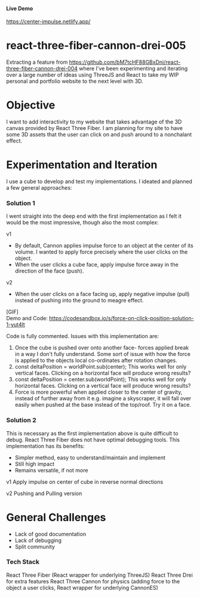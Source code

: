 #### Live Demo
https://center-impulse.netlify.app/

# react-three-fiber-cannon-drei-005
Extracting a feature from https://github.com/bM7tcHF88GBxDni/react-three-fiber-cannon-drei-004 where I've been experimenting and iterating over a large number of ideas using ThreeJS and React to take my WIP personal and portfolio website to the next level with 3D.

# Objective
I want to add interactivity to my website that takes advantage of the 3D canvas provided by React Three Fiber. I am planning for my site to have some 3D assets that the user can click on and push around to a nonchalant effect.

# Experimentation and Iteration
I use a cube to develop and test my implementations. I ideated and planned a few general approaches:


### Solution 1
I went straight into the deep end with the first implementation as I felt it would be the most impressive, though also the most complex:

v1
- By default, Cannon applies impulse force to an object at the center of its volume. I wanted to apply force precisely where the user clicks on the object.
- When the user clicks a cube face, apply impulse force away in the direction of the face (push).

v2
- When the user clicks on a face facing up, apply negative impulse (pull) instead of pushing into the ground to meagre effect. 

[GIF]
</br>
Demo and Code:
https://codesandbox.io/s/force-on-click-position-solution-1-yut4lt

Code is fully commented. Issues with this implementation are:
1) Once the cube is pushed over onto another face- forces applied break in a way I don't fully understand. Some sort of issue with how the force is applied to the objects local co-ordinates after rotation changes.
2) const deltaPosition = worldPoint.sub(center);
This works well for only vertical faces. Clicking on a horizontal face will produce wrong results?
3) const deltaPosition = center.sub(worldPoint);
This works well for only horizontal faces. Clicking on a vertical face will produce wrong results?
4) Force is more powerful when applied closer to the center of gravity, instead of further away from it
e.g. imagine a skyscraper, it will fall over easily when pushed at the base instead of the top/roof. Try it on a face.

### Solution 2
This is necessary as the first implementation above is quite difficult to debug. React Three Fiber does not have optimal debugging tools. This implementation has its benefits: 
- Simpler method, easy to understand/maintain and implement
- Still high impact
- Remains versatile, if not more


v1 Apply impulse on center of cube in reverse normal directions

v2 Pushing and Pulling version

# General Challenges
- Lack of good documentation
- Lack of debugging
- Split community

### Tech Stack
React Three Fiber (React wrapper for underlying ThreeJS)
React Three Drei for extra features
React Three Cannon for physics (adding force to the object a user clicks, React wrapper for underlying CannonES)

